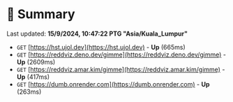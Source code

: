 # 📖 Summary
Last updated: **15/9/2024, 10:47:22 PTG "Asia/Kuala_Lumpur"**

- `GET` [https://hst.ujol.dev](https://hst.ujol.dev) - **Up** (665ms)
- `GET` [https://reddviz.deno.dev/gimme](https://reddviz.deno.dev/gimme) - **Up** (2609ms)
- `GET` [https://reddviz.amar.kim/gimme](https://reddviz.amar.kim/gimme) - **Up** (417ms)
- `GET` [https://dumb.onrender.com](https://dumb.onrender.com) - **Up** (263ms)
